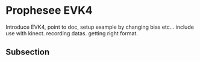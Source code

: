 # Prophesee EVK4

Introduce EVK4, point to doc, setup example by changing bias etc...
include use with kinect.
recording datas. getting right format.

## Subsection


